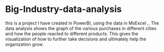 # Big-Industry-data-analysis
this is a project I have created in PowerBI, using the data in MsExcel ,.
The data analysis shows the graph of the various purchases in different cities and how the people reacted to different products. This gives the visualization of how to further take decisions and ultimately help the organization grow.
